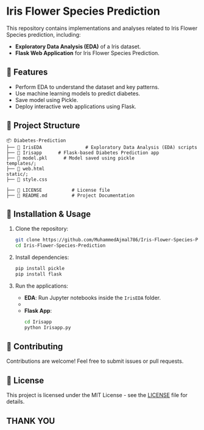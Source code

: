 # Iris Flower Species Prediction

This repository contains implementations and analyses related to Iris Flower Species prediction, including:

- **Exploratory Data Analysis (EDA)** of a Iris dataset.
- **Flask Web Application** for Iris Flower Species Prediction.

## 📌 Features
- Perform EDA to understand the dataset and key patterns.
- Use machine learning models to predict diabetes.
- Save model using Pickle.
- Deploy interactive web applications using Flask.

## 📂 Project Structure
```
📦 Diabetes-Prediction
├── 📂 IrisEDA                # Exploratory Data Analysis (EDA) scripts
├── 📂 Irisapp      # Flask-based Diabetes Prediction app
├── 📂 model.pkl      # Model saved using pickle
templates/;
├── 📂 web.html
static/;
├── 📂 style.css

├── 📜 LICENSE           # License file
├── 📜 README.md         # Project Documentation
```

## 🚀 Installation & Usage

1. Clone the repository:
   ```bash
   git clone https://github.com/MuhammedAjmal786/Iris-Flower-Species-Prediction.git
   cd Iris-Flower-Species-Prediction
   ```

2. Install dependencies:
   ```bash
   pip install pickle
   pip install flask
   ```

3. Run the applications:
   - **EDA**: Run Jupyter notebooks inside the `IrisEDA` folder.
   - 
   - **Flask App**:
     ```bash
     cd Irisapp
     python Irisapp.py
     ```

## 🤝 Contributing
Contributions are welcome! Feel free to submit issues or pull requests.

## 📜 License
This project is licensed under the MIT License - see the [LICENSE](LICENSE) file for details.

## **THANK YOU**
